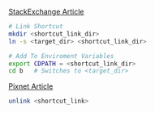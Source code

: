 [StackExchange Article](https://unix.stackexchange.com/questions/1469/bash-directory-shortcuts)

```bash
# Link Shortcut
mkdir <shortcut_link_dir>
ln -s <target_dir> <shortcut_link_dir>

# Add To Enviroment Variables
export CDPATH = <shortcut_link_dir>
cd b   # Switches to <target_dir>
```

[Pixnet Article](https://ryan0988.pixnet.net/blog/post/38248102)

```bash
unlink <shortcut_link>
```